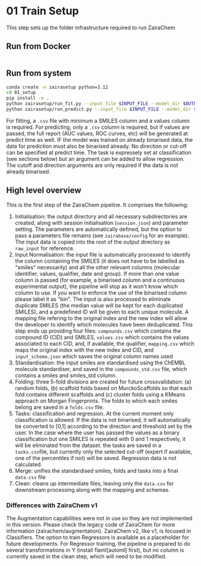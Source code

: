# 01 Train Setup

This step sets up the folder infrastructure required to run ZairaChem

## Run from Docker

```bash


```

## Run from system 

```bash
conda create -n zairasetup python=3.12
cd 01_setup
pip install -e .
python zairasetup/run_fit.py --input_file $INPUT_FILE --model_dir $OUTPUT_DIR --cutoff 0.1 --direction low 
python zairasetup/run_predict.py --input_file $INPUT_FILE --model_dir $MODEL_DIR --output_dir $OUTPUT_DIR 
```
For fitting, a `.csv` file with minimum a SMILES column and a values column is required. For predicting, only a `.csv` column is required, but if values are passed, the full report (AUC values, ROC curves, etc) will be generated at predict time as well. IF the model was trained on already binarised data, the data for prediction must also be binarised already. No direction or cut-off can be specified at predict time.
The task is expressely set at classification (see sections below) but an argument can be added to allow regression. The cutoff and direction arguments are only required if the data is not already binarised.

## High level overview

This is the first step of the ZairaChem pipeline. It comprises the following:
1. Initialisation: the output directory and all necessary subdirectories are created, along with session initialisation (`session.json`) and parameter setting. The parameters are automatically defined, but the option to pass a parameters file remains (see `zairabase/config` for an example). The input data is copied into the root of the output directory as `raw_input` for reference.
2. Input Normalisation: the input file is automatically processed to identify the column containing the SMILES (it does not have to be labelled as "smiles" necessarily) and all the other relevant columns (molecular identifier, values, qualifier, date and group). If more than one value column is passed (for example, a binarised column and a continuous experimental output), the pipeline will stop as it won't know which column to use. If you want to enforce the use of the binarised column please label it as "bin". The input is also processed to eliminate duplicate SMILES (the median value will be kept for each duplicated SMILES), and a predefined ID will be given to each unique molecule. A mapping file refering to the original index and the new index will allow the developer to identify which molecules have been deduplicated. This step ends up providing four files: `compounds.csv` which contains the compound ID (CID) and SMILES, `values.csv` which contains the values associated to each CID, and, if available, the qualifier, `mapping.csv` which maps the original index with the new index and CID, and `input_schema.json` which saves the original column names used
3. Standardisation: the input smiles are standardised using the ChEMBL molecule standardiser, and saved in the `compounds_std.csv` file, which contains a smiles and smiles_std column.
4. Folding: three 5-fold divisions are created for future crossvalidation: (a) random folds, (b) scaffold folds based on MurckoScaffolds so that each fold contains different scaffolds and (c) cluster folds using a KMeans approach on Morgan Fingerprints. The folds to which each smiles belong are saved in a `folds.csv` file. 
6. Tasks: classification and regression. At the current moment only classification is allowed. If the data is not binarised, it will automatically be converted to [0,1] according to the direction and threshold set by the user. In the case where the user has passed the values as a binary classification but one SMILES is repeated with 0 and 1 respectively, it will be eliminated from the dataset. the tasks are saved in a `tasks.csv`file, but currently only the selected cut-off (expert if available, one of the percentiles if not) will be saved. Regression data is not calculated.
7. Merge: unifies the standardised smiles, folds and tasks into a final `data.csv` file
8. Clean: cleans up intermediate files, leaving only the `data.csv` for downstream processing along with the mapping and schemas.

### Differences with ZairaChem v1
The Augmentation capabilities were not in use so they are not implemented in this version. Please check the legacy code of ZairaChem for more information (zairachem/augmentation).
ZairaChem v2, like v1, is focused in Classifiers. The option to train Regressors is available as a placeholder for future developments. For Regressor training, the pipeline is prepared to do several transformations in Y (install flaml[automl] first), but no column is currently saved in the clean step, which will need to be modified.